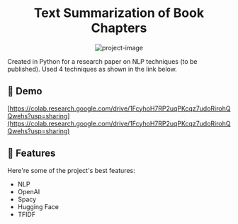 <h1 align="center" id="title">Text Summarization of Book Chapters</h1>

<p align="center"><img src="https://socialify.git.ci/apooravmalik/Text-Summarization/image?font=Raleway&amp;language=1&amp;name=1&amp;owner=1&amp;pattern=Plus&amp;theme=Dark" alt="project-image"></p>

<p id="description">Created in Python for a research paper on NLP techniques (to be published). Used 4 techniques as shown in the link below.</p>

<h2>🚀 Demo</h2>

[https://colab.research.google.com/drive/1FcyhoH7RP2uqPKcqz7udoRirohQQwehs?usp=sharing](https://colab.research.google.com/drive/1FcyhoH7RP2uqPKcqz7udoRirohQQwehs?usp=sharing)

  
  
<h2>🧐 Features</h2>

Here're some of the project's best features:

*   NLP
*   OpenAI
*   Spacy
*   Hugging Face
*   TFIDF
